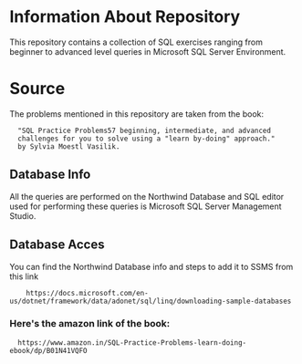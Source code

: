 # Information About Repository
This repository contains a collection of SQL exercises ranging from beginner to advanced level queries in Microsoft SQL Server Environment.

# Source
The problems mentioned in this repository are taken from the book:


      "SQL Practice Problems57 beginning, intermediate, and advanced
      challenges for you to solve using a "learn by-doing" approach."
      by Sylvia Moestl Vasilik.
      
## Database Info
All the queries are performed on the Northwind Database and SQL editor used for performing these queries is Microsoft SQL Server Management Studio.

## Database Acces
You can find the Northwind Database info and steps to add it to SSMS from this link
        
        
        https://docs.microsoft.com/en-us/dotnet/framework/data/adonet/sql/linq/downloading-sample-databases
        
### Here's the amazon link of the book:
      
      
      https://www.amazon.in/SQL-Practice-Problems-learn-doing-ebook/dp/B01N41VQFO

